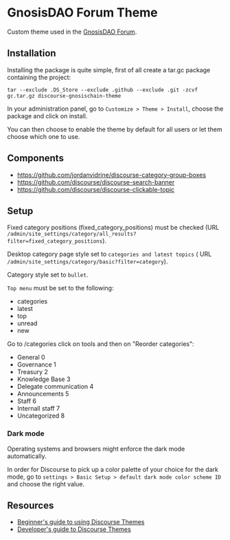 # GnosisDAO Forum Theme

Custom theme used in the [GnosisDAO Forum](https://forum.gnosis.io/).

## Installation

Installing the package is quite simple, first of all create a tar.gc package containing the project:

```
tar --exclude .DS_Store --exclude .github --exclude .git -zcvf gc.tar.gz discourse-gnosischain-theme
```

In your administration panel, go to `Customize > Theme > Install`, choose the package and click on install.

You can then choose to enable the theme by default for all users or let them choose which one to use.

## Components

- https://github.com/jordanvidrine/discourse-category-group-boxes
- https://github.com/discourse/discourse-search-banner
- https://github.com/discourse/discourse-clickable-topic


## Setup

Fixed category positions (fixed_category_positions) must be checked (URL `/admin/site_settings/category/all_results?filter=fixed_category_positions`).


Desktop category page style set to `categories and latest topics` ( URL `/admin/site_settings/category/basic?filter=category`).

Category style set to `bullet`.

`Top menu` must be set to the following:
- categories
- latest
- top
- unread
- new

Go to /categories click on tools and then on "Reorder categories":
- General 0
- Governance 1
- Treasury 2
- Knowledge Base 3
- Delegate communication 4
- Announcements 5
- Staff 6
- Internall staff 7
- Uncategorized 8


### Dark mode

Operating systems and browsers might enforce the dark mode automatically.

In order for Discourse to pick up a color palette of your choice for the dark mode, go to `settings > Basic Setup > default dark mode color scheme ID` and choose the right value.


## Resources
- [Beginner's guide to using Discourse Themes](https://meta.discourse.org/t/beginners-guide-to-using-discourse-themes/91966)
- [Developer's guide to Discourse Themes](https://meta.discourse.org/t/developer-s-guide-to-discourse-themes/93648)
